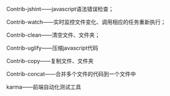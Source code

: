 Contrib-jshint——javascript语法错误检查；

Contrib-watch——实时监控文件变化、调用相应的任务重新执行；

Contrib-clean——清空文件、文件夹；

Contrib-uglify——压缩javascript代码

Contrib-copy——复制文件、文件夹

Contrib-concat——合并多个文件的代码到一个文件中

karma——前端自动化测试工具